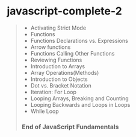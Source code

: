 # javascript-complete-2

> - Activating Strict Mode
> - Functions
> - Functions Declarations vs. Expressions
> - Arrow functions
> - Functions Calling Other Functions
> - Reviewing Functions
> - Introduction to Arrays
> - Array Operations(Methods)
> - Introduction to Objects
> - Dot vs. Bracket Notation
> - Iteration: For Loop
> - Looping Arrays, Breaking and Counting
> - Looping Backwards and Loops in Loops
> - While Loop
>
> ### End of JavaScript Fundamentals
